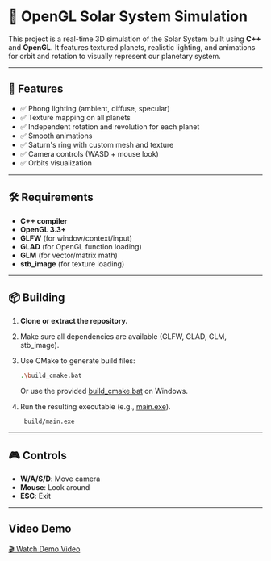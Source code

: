 # 🌌 OpenGL Solar System Simulation

This project is a real-time 3D simulation of the Solar System built using **C++** and **OpenGL**. It features textured planets, realistic lighting, and animations for orbit and rotation to visually represent our planetary system.

---

## 🚀 Features

- ✅ Phong lighting (ambient, diffuse, specular)
- ✅ Texture mapping on all planets
- ✅ Independent rotation and revolution for each planet
- ✅ Smooth animations
- ✅ Saturn's ring with custom mesh and texture
- ✅ Camera controls (WASD + mouse look)
- ✅ Orbits visualization

---

## 🛠️ Requirements

- **C++ compiler**
- **OpenGL 3.3+**
- **GLFW** (for window/context/input)
- **GLAD** (for OpenGL function loading)
- **GLM** (for vector/matrix math)
- **stb_image** (for texture loading)

---

## 📦 Building

1. **Clone or extract the repository.**
2. Make sure all dependencies are available (GLFW, GLAD, GLM, stb_image).
3. Use CMake to generate build files:
    ```sh
    .\build_cmake.bat
    ```
   Or use the provided [build_cmake.bat](http://_vscodecontentref_/0) on Windows.

4. Run the resulting executable (e.g., [main.exe](http://_vscodecontentref_/1)).
   ```sh
    build/main.exe 
   ```
   
---

## 🎮 Controls

- **W/A/S/D**: Move camera
- **Mouse**: Look around
- **ESC**: Exit
  
---
## Video Demo 
[🎬 Watch Demo Video](https://drive.google.com/file/d/1T29cfybqVjQDiU4o7vNkUaN3241O3qv-/view)
